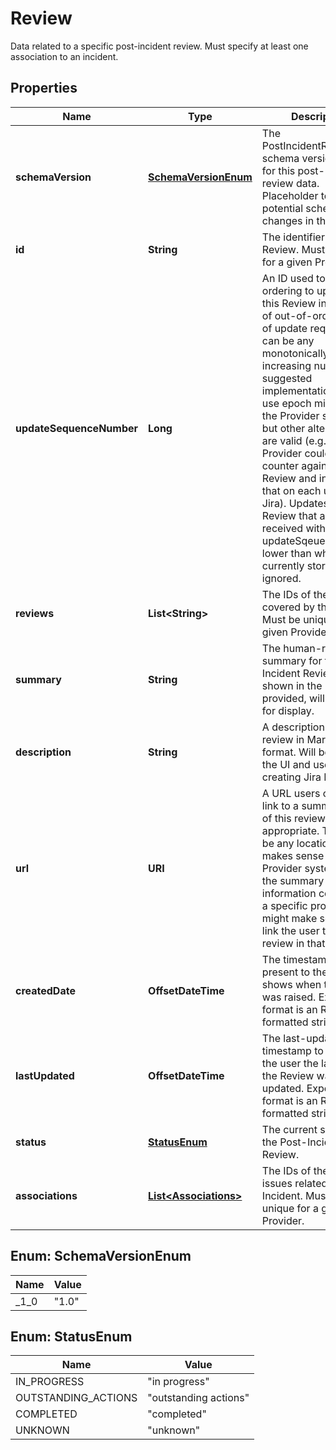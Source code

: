 

# Review

Data related to a specific post-incident review. Must specify at least one association to an incident. 

## Properties

| Name | Type | Description | Notes |
|------------ | ------------- | ------------- | -------------|
|**schemaVersion** | [**SchemaVersionEnum**](#SchemaVersionEnum) | The PostIncidentReviewData schema version used for this post-incident review data.  Placeholder to support potential schema changes in the future.  |  |
|**id** | **String** | The identifier for the Review. Must be unique for a given Provider.  |  |
|**updateSequenceNumber** | **Long** | An ID used to apply an ordering to updates for this Review in the case of out-of-order receipt of update requests.  This can be any monotonically increasing number. A suggested implementation is to use epoch millis from the Provider system, but other alternatives are valid (e.g. a Provider could store a counter against each Review and increment that on each update to Jira).  Updates for a Review that are received with an updateSqeuenceId lower than what is currently stored will be ignored.  |  |
|**reviews** | **List&lt;String&gt;** | The IDs of the Incidents covered by this Review. Must be unique for a given Provider.  |  |
|**summary** | **String** | The human-readable summary for the Post-Incident Review. Will be shown in the UI.  If not provided, will use the ID for display.  |  |
|**description** | **String** | A description of the review in Markdown format. Will be shown in the UI and used when creating Jira Issues.  |  |
|**url** | **URI** | A URL users can use to link to a summary view of this review, if appropriate.  This could be any location that makes sense in the Provider system (e.g. if the summary information comes from a specific project, it might make sense to link the user to the review in that project).  |  |
|**createdDate** | **OffsetDateTime** | The timestamp to present to the user that shows when the Review was raised.  Expected format is an RFC3339 formatted string.  |  |
|**lastUpdated** | **OffsetDateTime** | The last-updated timestamp to present to the user the last time the Review was updated.  Expected format is an RFC3339 formatted string.  |  |
|**status** | [**StatusEnum**](#StatusEnum) | The current status of the Post-Incident Review.  |  |
|**associations** | [**List&lt;Associations&gt;**](Associations.md) | The IDs of the Jira issues related to this Incident. Must be unique for a given Provider.  |  [optional] |



## Enum: SchemaVersionEnum

| Name | Value |
|---- | -----|
| _1_0 | &quot;1.0&quot; |



## Enum: StatusEnum

| Name | Value |
|---- | -----|
| IN_PROGRESS | &quot;in progress&quot; |
| OUTSTANDING_ACTIONS | &quot;outstanding actions&quot; |
| COMPLETED | &quot;completed&quot; |
| UNKNOWN | &quot;unknown&quot; |



